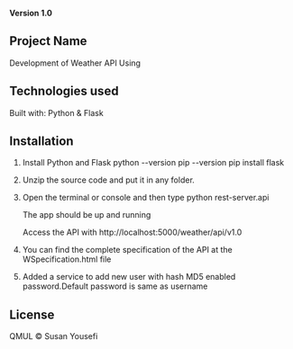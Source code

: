 
**Version 1.0**


## Project Name

Development of Weather API Using

## Technologies used

Built with:
Python & Flask

## Installation


1. Install Python and Flask
	python --version
	pip --version
	pip install flask
	
2. Unzip the source code and put it in any folder.
3. Open the terminal or console and then type python rest-server.api

	The app should be up and running

	Access the API with http://localhost:5000/weather/api/v1.0

4. You can find the complete specification of the API at the WSpecification.html file

5. Added a service to add new user with hash MD5 enabled password.Default password is same as username

## License

QMUL ©  Susan Yousefi




